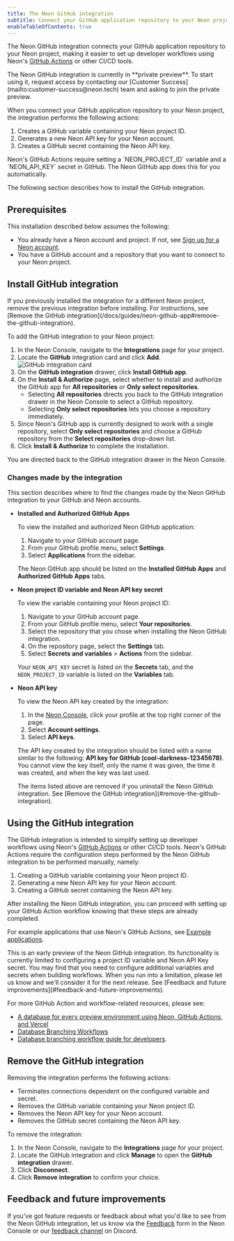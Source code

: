 ```yaml
---
title: The Neon GitHub integration
subtitle: Connect your GitHub application repository to your Neon project
enableTableOfContents: true
---
```


The Neon GitHub integration connects your GitHub application repository to your Neon project, making it easier to set up developer workflows using Neon's [GitHub Actions](/docs/guides/branching-github-actions) or other CI/CD tools.

<Admonition type="comingSoon" title="Feature Coming Soon">
The Neon GitHub integration is currently in **private preview**. To start using it, request access by contacting our [Customer Success](mailto:customer-success@neon.tech) team and asking to join the private preview.
</Admonition>

When you connect your GitHub application repository to your Neon project, the integration performs the following actions:

1. Creates a GitHub variable containing your Neon project ID.
2. Generates a new Neon API key for your Neon account.
3. Creates a GitHub secret containing the Neon API key.

<Admonition type="info">
Neon's GitHub Actions require setting a `NEON_PROJECT_ID` variable and a `NEON_API_KEY` secret in GitHub. The Neon GitHub app does this for you automatically.
</Admonition>   

The following section describes how to install the GitHub integration.

## Prerequisites

This installation described below assumes the following:

- You already have a Neon account and project. If not, see [Sign up for a Neon account](/docs/get-started-with-neon/signing-up).
- You have a GitHub account and a repository that you want to connect to your Neon project.

## Install GitHub integration

<Admonition type="note">
If you previously installed the integration for a different Neon project, remove the previous integration before installing. For instructions, see [Remove the GitHub integration](/docs/guides/neon-github-app#remove-the-github-integration).
</Admonition>

To add the GitHub integration to your Neon project:

1. In the Neon Console, navigate to the **Integrations** page for your project.
2. Locate the **GitHub** integration card and click **Add**.
    ![GitHub integration card](/docs/guides/github_card.png)
3. On the **GitHub integration** drawer, click **Install GitHub app**.
4. On the **Install & Authorize** page, select whether to install and authorize the GitHub app for **All repositories** or **Only select repositories**.
    - Selecting **All repositories** directs you back to the GitHub integration drawer in the Neon Console to select a GitHub repository.
    - Selecting **Only select repositories** lets you choose a repository immediately.
5. Since Neon's GitHub app is currently designed to work with a single repository, select **Only select repositories** and choose a GitHub repository from the **Select repositories** drop-down list.
6. Click **Install & Authorize** to complete the installation.

You are directed back to the GitHub integration drawer in the Neon Console.

### Changes made by the integration

This section describes where to find the changes made by the Neon GitHub integration to your GitHub and Neon accounts.

- **Installed and Authorized GitHub Apps**

    To view the installed and authorized Neon GitHub application:
    
    1. Navigate to your GitHub account page.
    2. From your GitHub profile menu, select **Settings**.
    3. Select **Applications** from the sidebar. 

    The Neon GitHub app should be listed on the **Installed GitHub Apps** and **Authorized GitHub Apps** tabs.

- **Neon project ID variable and Neon API key secret**

    To view the variable containing your Neon project ID:

    1. Navigate to your GitHub account page.
    2. From your GitHub profile menu, select **Your repositories**.
    3. Select the repository that you chose when installing the Neon GitHub integration.
    4. On the repository page, select the **Settings** tab.
    5. Select **Secrets and variables** > **Actions** from the sidebar.
    
    Your `NEON_API_KEY` secret is listed on the **Secrets** tab, and the `NEON_PROJECT_ID` variable is listed on the **Variables** tab.

- **Neon API key**

    To view the Neon API key created by the integration:

    1. In the [Neon Console](https://console.neon.tech), click your profile at the top right corner of the page.
    2. Select **Account settings**.
    2. Select **API keys**.

    The API key created by the integration should be listed with a name similar to the following: **API key for GitHub (cool-darkness-12345678)**. You cannot view the key itself, only the name it was given, the time it was created, and when the key was last used.

    <Admonition type="note">
    The items listed above are removed if you uninstall the Neon GitHub integration. See [Remove the GitHub integration](#remove-the-github-integration).
    </Admonition>
 
## Using the GitHub integration

The GitHub integration is intended to simplify setting up developer workflows using Neon's [GitHub Actions](/docs/guides/branching-github-actions) or other CI/CD tools. Neon's GitHub Actions require the configuration steps performed by the Neon GitHub integration to be performed manually, namely:

1. Creating a GitHub variable containing your Neon project ID.
2. Generating a new Neon API key for your Neon account.
3. Creating a GitHub secret containing the Neon API key.

After installing the Neon GitHub integration, you can proceed with setting up your GitHub Action workflow knowing that these steps are already completed.

For example applications that use Neon's GitHub Actions, see [Example applications](/docs/guides/branching-github-actions#example-applications).

<Admonition type="note">
This is an early preview of the Neon GitHub integration. Its functionality is currently limited to configuring a project ID variable and Neon API Key secret. You may find that you need to configure additional variables and secrets when building workflows. When you run into a limitation, please let us know and we'll consider it for the next release. See [Feedback and future improvements](#feedback-and-future-improvements).
</Admonition>

For more GitHub Action and workflow-related resources, please see:

- [A database for every preview environment using Neon, GitHub Actions, and Vercel](https://neon.tech/blog/branching-with-preview-environments)
- [Database Branching Workflows](https://neon.tech/flow)
- [Database branching workflow guide for developers](https://neon.tech/blog/database-branching-workflows-a-guide-for-developers).

## Remove the GitHub integration

Removing the integration performs the following actions:

- Terminates connections dependent on the configured variable and secret.
- Removes the GitHub variable containing your Neon project ID.
- Removes the Neon API key for your Neon account.
- Removes the GitHub secret containing the Neon API key.

To remove the integration:

1. In the Neon Console, navigate to the **Integrations** page for your project.
2. Locate the GitHub integration and click **Manage** to open the **GitHub integration** drawer.
3. Click **Disconnect**.
4. Click **Remove integration** to confirm your choice.

## Feedback and future improvements

If you've got feature requests or feedback about what you'd like to see from the Neon GitHub integration, let us know via the [Feedback](https://console.neon.tech/app/projects?modal=feedback) form in the Neon Console or our [feedback channel](https://discord.com/channels/1176467419317940276/1176788564890112042) on Discord.

